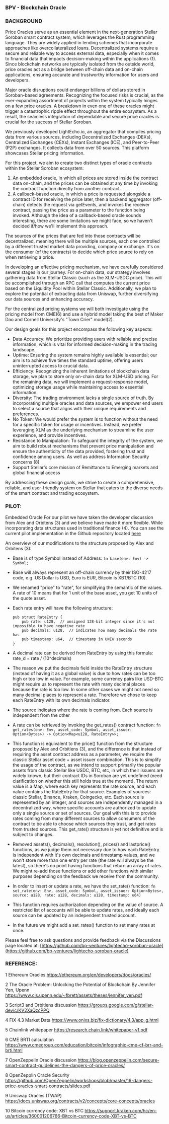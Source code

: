 ### BPV - Blockchain Oracle

### BACKGROUND
Price Oracles serve as an essential element in the next-generation Stellar Soroban smart contract system, which leverages the Rust programming language. They are widely applied in lending schemes that incorporate approaches like overcollateralized loans. Decentralized systems require a secure and reliable way to access external data, especially when it comes to financial data that impacts decision-making within the applications (1). Since blockchain networks are typically isolated from the outside world, price oracles act as a bridge between off-chain data and on-chain applications, ensuring accurate and trustworthy information for users and developers. 

Major oracle disruptions could endanger billions of dollars stored in Soroban-based agreements. Recognizing the focused risks is crucial, as the ever-expanding assortment of projects within the system typically hinges on a few price oracles. A breakdown in even one of these oracles might trigger a catastrophic ripple effect throughout the entire ecosystem. As a result, the seamless integration of dependable and secure price oracles is crucial for the success of Stellar Soroban.

We previously developed LightEcho.io, an aggregator that compiles pricing data from various sources, including Decentralized Exchanges (DEXs), Centralized Exchanges (CEXs), Instant Exchanges (ICE), and Peer-to-Peer (P2P) exchanges. It collects data from over 50 sources. This platform showcases Stellar pricing information. 

For this project, we aim to create two distinct types of oracle contracts within the Stellar Soroban ecosystem:
1) An embedded oracle, in which all prices are stored inside the contract data on-chain, and the prices can be obtained at any time by invoking the contract function directly from another contract.
2) A callback-based oracle, in which a price is requested alongside a contract ID for receiving the price later, then a backend aggregator (off-chain) detects the request via getEvents, and invokes the receiver contract, passing the price as a parameter to the function being invoked. Although the idea of a callback-based oracle sounds interesting, there are some limitations we might face, so we haven't decided if/how we'll implement this approach.

The sources of the prices that are fed into those contracts will be decentralized, meaning there will be multiple sources, each one controlled by a different trusted market data providing, company or exchange. It's on the consumer (of the contracts) to decide which price source to rely on when retrieving a price.

In developing an effective pricing mechanism, we have carefully considered several stages in our journey. For on-chain data, our strategy involves gathering data from Stellar Classic (such as the XLM-USDC price). This will be accomplished through an RPC call that computes the current price based on the Liquidity Pool within Stellar Classic. Additionally, we plan to explore the potential of extracting data from Uniswap, further diversifying our data sources and enhancing accuracy.

For the centralized pricing systems we will both investigate using the pricing model from CME(6) and use a hybrid model taking the best of Maker Dao and Cornell University's "Town Crier" model(2).

Our design goals for this project encompass the following key aspects:

-    Data Accuracy: We prioritize providing users with reliable and precise information, which is vital for informed decision-making in the trading landscape.
-    Uptime: Ensuring the system remains highly available is essential; our aim is to achieve five times the standard uptime, offering users uninterrupted access to crucial data.
-    Efficiency: Recognizing the inherent limitations of blockchain data storage, we plan to store only on-chain data for XLM-USD pricing. For the remaining data, we will implement a request-response model, optimizing storage usage while maintaining access to essential information.
-    Diversity: The trading environment lacks a single source of truth. By incorporating multiple oracles and data sources, we empower end users to select a source that aligns with their unique requirements and preferences.
-    No Token: We would prefer the system is to function without the need for a specific token for usage or incentives. Instead, we prefer leveraging XLM as the underlying mechanism to streamline the user experience, and provide incentives.
-    Resistance to Manipulation: To safeguard the integrity of the system, we aim to build robust mechanisms that prevent price manipulation and ensure the authenticity of the data provided, fostering trust and confidence among users. As well as address Information Security concerns (8)
-    Support Stellar's core mission of Remittance to Emerging markets and global financial access

By addressing these design goals, we strive to create a comprehensive, reliable, and user-friendly system on Stellar that caters to the diverse needs of the smart contract and trading ecosystem.


### PILOT:

Embedded Oracle
For our pilot we have taken the developer discussion from Alex and Orbitens (3) and we believe have made it more flexible. While incorporating data structures used in traditional finance (4). You can see the current pilot implementation in the Github repository located [here](https://github.com/bp-ventures/soroban-contracts)

An overview of our modifications to the structure proposed by Alex and Orbitens (3):
-  Base is of type Symbol instead of Address:
   `fn base(env: Env) -> Symbol;`
-  Base will always represent an off-chain currency by their ISO-4217 code, e.g. US Dollar is USD, Euro is EUR, Bitcoin is XBT/BTC (10).
-  We renamed "price" to "rate", for simplifying the semantic of the values. A rate of 10 means that for 1 unit of the base asset, you get 10 units of the quote asset.
- Each rate entry will have the following structure:
  ```
  pub struct RateEntry {
      pub rate: u128,  // unsigned 128-bit integer since it's not impossible to have negative rate
      pub decimals: u128,  // indicates how many decimals the rate has
      pub timestamp: u64,  // timestamp in UNIX seconds
  }
  ```
- A decimal rate can be derived from RateEntry by using this formula: rate_d = rate / (10^decimals)

- The reason we put the decimals field inside the RateEntry structure (instead of having it as a global value) is due to how rates can be too high or too low in value. For example, some currency pairs like USD-BTC might require us to represent the rate with many decimal places because the rate is too low. In some other cases we might not need so many decimal places to represent a rate. Therefore we chose to keep each RateEntry with its own decimals indicator.

- The source indicates where the rate is coming from. Each source is independent from the other

- A rate can be retrieved by invoking the get_rates() contract function:
  `fn get_rates(env: Env, asset_code: Symbol, asset_issuer: Option<Bytes>) -> Option<Map<u128, RateEntry>>;`

- This function is equivalent to the price() function from the structure proposed by Alex and Orbitlens (3), and the difference is that instead of requiring the asset contract address as a parameter, we require the classic Stellar asset code + asset issuer combination. This is to simplify the usage of the contract, as we intend to support primarily the popular assets from classic Stellar like USDC, BTC, etc, in which their issuers are widely known, but their contract IDs in Soroban are yet undefined (need clarification on whether this still holds true at the moment). The return value is a Map, where each key represents the rate source, and each value contains the RateEntry for that source. Examples of sources: classic Stellar, Binance, Kraken, Coingecko, etc. Each source is represented by an integer, and sources are independently managed in a decentralized way, where specific accounts are authorized to update only a single source or set of sources. Our goal with this is to provide rates coming from many different sources to allow consumers of the contract to be able to choose which sources they trust, and get rates from trusted sources. This get_rate() structure is yet not definitive and is subject to changes.

- Removed assets(), decimals(), resolution(), prices() and lastprice() functions, as we judge them not necessary due to how each RateEntry is independent with it's own decimals and timestamp values, and we won't store more than one entry per rate (the rate will always be the latest), so there's no point having functions that return an array of rates. We might re-add those functions or add other functions with similar purposes depending on the feedback we receive from the community.
- In order to insert or update a rate, we have the set_rate() function:
`fn set_rate(env: Env, asset_code: Symbol, asset_issuer: Option<Bytes>, source: u128, rate: u128, decimals: u128, timestamp: u64)`
- This function requires authorization depending on the value of source. A restricted list of accounts will be able to update rates, and ideally each source can be updated by an independent trusted account.
- In the future we might add a set_rates() function to set many rates at once.

Please feel free to ask questions and provide feedback via the Discussions page located at:
[https://github.com/bp-ventures/lightecho-soroban-oracle](https://github.com/bp-ventures/lightecho-soroban-oracle)


### REFERENCE:

1    Ethereum Oracles
https://ethereum.org/en/developers/docs/oracles/
  
2   The Oracle Problem: Unlocking the Potential of Blockchain By Jennifer Yen, Upenn
https://www.cis.upenn.edu/~fbrett/assets/theses/jennifer_yen.pdf

3   Script3 and Orbitlens discussion
https://groups.google.com/g/stellar-dev/c/KV2XaQzcPPQ

4   FIX 4.3 Market Data
https://www.onixs.biz/fix-dictionary/4.3/app_g.html

5   Chainlink whitepaper
https://research.chain.link/whitepaper-v1.pdf

6   CME BRTI calculation
https://www.cmegroup.com/education/bitcoin/infographic-cme-cf-brr-and-brti.html

7   OpenZeppelin Oracle discussion
https://blog.openzeppelin.com/secure-smart-contract-guidelines-the-dangers-of-price-oracles/

8 OpenZepplin Oracle Security
https://github.com/OpenZeppelin/workshops/blob/master/16-dangers-price-oracles-smart-contracts/slides.pdf

9 Uniswap Oracles (TWAP)
https://docs.uniswap.org/contracts/v2/concepts/core-concepts/oracles

10 Bitcoin currency code: XBT vs BTC
https://support.kraken.com/hc/en-us/articles/360001206766-Bitcoin-currency-code-XBT-vs-BTC
